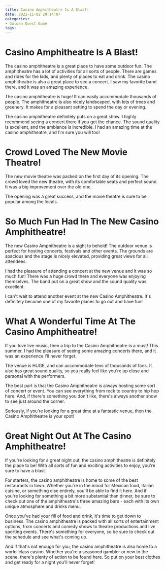 ```yaml
---
title: Casino Amphitheatre Is A Blast!
date: 2022-11-02 20:14:07
categories:
- Golden Quest Game
tags:
---
```



#  Casino Amphitheatre Is A Blast!

The casino amphitheatre is a great place to have some outdoor fun. The amphitheatre has a lot of activities for all sorts of people. There are games and rides for the kids, and plenty of places to eat and drink. The casino amphitheatre is also a great place to see a concert. I saw my favorite band there, and it was an amazing experience.

The casino amphitheatre is huge! It can easily accommodate thousands of people. The amphitheatre is also nicely landscaped, with lots of trees and greenery. It makes for a pleasant setting to spend the day or evening.

The casino amphitheatre definitely puts on a great show. I highly recommend seeing a concert there if you get the chance. The sound quality is excellent, and the ambiance is incredible. I had an amazing time at the casino amphitheatre, and I'm sure you will too!

#  Crowd Loved The New Movie Theatre!

The new movie theatre was packed on the first day of its opening. The crowd loved the new theatre, with its comfortable seats and perfect sound. It was a big improvement over the old one.

The opening was a great success, and the movie theatre is sure to be popular among the locals.

#  So Much Fun Had In The New Casino Amphitheatre!

The new Casino Amphitheatre is a sight to behold! The outdoor venue is perfect for hosting concerts, festivals and other events. The grounds are spacious and the stage is nicely elevated, providing great views for all attendees.

I had the pleasure of attending a concert at the new venue and it was so much fun! There was a huge crowd there and everyone was enjoying themselves. The band put on a great show and the sound quality was excellent.

I can't wait to attend another event at the new Casino Amphitheatre. It's definitely become one of my favorite places to go out and have fun!

#  What A Wonderful Time At The Casino Amphitheatre!

If you love live music, then a trip to the Casino Amphitheatre is a must! This summer, I had the pleasure of seeing some amazing concerts there, and it was an experience I'll never forget.

The venue is HUGE, and can accommodate tens of thousands of fans. It also has great sound quality, so you really feel like you're up close and personal with the performers.

The best part is that the Casino Amphitheatre is always hosting some sort of concert or event. You can see everything from rock to country to hip hop here. And, if there's something you don't like, there's always another show to see just around the corner.

Seriously, if you're looking for a great time at a fantastic venue, then the Casino Amphitheatre is your spot!

#  Great Night Out At The Casino Amphitheatre!

If you're looking for a great night out, the casino amphitheatre is definitely the place to be! With all sorts of fun and exciting activities to enjoy, you're sure to have a blast.

For starters, the casino amphitheatre is home to some of the best restaurants in town. Whether you're in the mood for Mexican food, Italian cuisine, or something else entirely, you'll be able to find it here. And if you're looking for something a bit more substantial than dinner, be sure to check out one of the amphitheatre's three amazing bars - each with its own unique atmosphere and drinks menu.

Once you've had your fill of food and drink, it's time to get down to business. The casino amphitheatre is packed with all sorts of entertainment options, from concerts and comedy shows to theatre productions and live sporting events. There's something for everyone, so be sure to check out the schedule and see what's coming up.

And if that's not enough for you, the casino amphitheatre is also home to a world-class casino. Whether you're a seasoned gambler or new to the scene, there's plenty of action to be found here. So put on your best clothes and get ready for a night you'll never forget!
